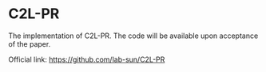 # C2L-PR
The implementation of C2L-PR. The code will be available upon acceptance of the paper.

Official link: https://github.com/lab-sun/C2L-PR
